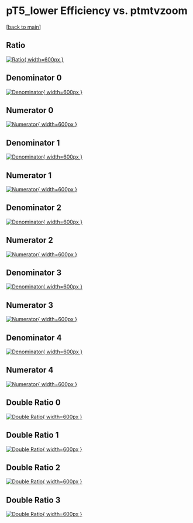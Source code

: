 # pT5_lower Efficiency vs. ptmtvzoom

[[back to main](./)]



## Ratio

[![Ratio](../mtv/var/pT5_lower_xtr_321_0_eff_ptmtvzoom.png){ width=600px }](../mtv/var/pT5_lower_xtr_321_0_eff_ptmtvzoom.pdf)

## Denominator 0

[![Denominator](../mtv/den/pT5_lower_xtr_321_0_eff_ptmtvzoom_den0.png){ width=600px }](../mtv/den/pT5_lower_xtr_321_0_eff_ptmtvzoom_den0.pdf)

## Numerator 0

[![Numerator](../mtv/num/pT5_lower_xtr_321_0_eff_ptmtvzoom_num0.png){ width=600px }](../mtv/num/pT5_lower_xtr_321_0_eff_ptmtvzoom_num0.pdf)

## Denominator 1

[![Denominator](../mtv/den/pT5_lower_xtr_321_0_eff_ptmtvzoom_den1.png){ width=600px }](../mtv/den/pT5_lower_xtr_321_0_eff_ptmtvzoom_den1.pdf)

## Numerator 1

[![Numerator](../mtv/num/pT5_lower_xtr_321_0_eff_ptmtvzoom_num1.png){ width=600px }](../mtv/num/pT5_lower_xtr_321_0_eff_ptmtvzoom_num1.pdf)

## Denominator 2

[![Denominator](../mtv/den/pT5_lower_xtr_321_0_eff_ptmtvzoom_den2.png){ width=600px }](../mtv/den/pT5_lower_xtr_321_0_eff_ptmtvzoom_den2.pdf)

## Numerator 2

[![Numerator](../mtv/num/pT5_lower_xtr_321_0_eff_ptmtvzoom_num2.png){ width=600px }](../mtv/num/pT5_lower_xtr_321_0_eff_ptmtvzoom_num2.pdf)

## Denominator 3

[![Denominator](../mtv/den/pT5_lower_xtr_321_0_eff_ptmtvzoom_den3.png){ width=600px }](../mtv/den/pT5_lower_xtr_321_0_eff_ptmtvzoom_den3.pdf)

## Numerator 3

[![Numerator](../mtv/num/pT5_lower_xtr_321_0_eff_ptmtvzoom_num3.png){ width=600px }](../mtv/num/pT5_lower_xtr_321_0_eff_ptmtvzoom_num3.pdf)

## Denominator 4

[![Denominator](../mtv/den/pT5_lower_xtr_321_0_eff_ptmtvzoom_den4.png){ width=600px }](../mtv/den/pT5_lower_xtr_321_0_eff_ptmtvzoom_den4.pdf)

## Numerator 4

[![Numerator](../mtv/num/pT5_lower_xtr_321_0_eff_ptmtvzoom_num4.png){ width=600px }](../mtv/num/pT5_lower_xtr_321_0_eff_ptmtvzoom_num4.pdf)

## Double Ratio 0

[![Double Ratio](../mtv/ratio/pT5_lower_xtr_321_0_eff_ptmtvzoom_ratio0.png){ width=600px }](../mtv/ratio/pT5_lower_xtr_321_0_eff_ptmtvzoom_ratio0.pdf)

## Double Ratio 1

[![Double Ratio](../mtv/ratio/pT5_lower_xtr_321_0_eff_ptmtvzoom_ratio1.png){ width=600px }](../mtv/ratio/pT5_lower_xtr_321_0_eff_ptmtvzoom_ratio1.pdf)

## Double Ratio 2

[![Double Ratio](../mtv/ratio/pT5_lower_xtr_321_0_eff_ptmtvzoom_ratio2.png){ width=600px }](../mtv/ratio/pT5_lower_xtr_321_0_eff_ptmtvzoom_ratio2.pdf)

## Double Ratio 3

[![Double Ratio](../mtv/ratio/pT5_lower_xtr_321_0_eff_ptmtvzoom_ratio3.png){ width=600px }](../mtv/ratio/pT5_lower_xtr_321_0_eff_ptmtvzoom_ratio3.pdf)

